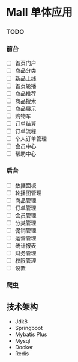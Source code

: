 # Mall 单体应用

### TODO

### 前台

- [ ] 首页门户
- [ ] 商品分类
- [ ] 新品上线
- [ ] 首页轮播
- [ ] 商品推荐
- [ ] 商品搜索
- [ ] 商品展示
- [ ] 购物车
- [ ] 订单结算
- [ ] 订单流程
- [ ] 个人订单管理
- [ ] 会员中心
- [ ] 帮助中心

### 后台

- [ ] 数据面板
- [ ] 轮播图管理
- [ ] 商品管理
- [ ] 订单管理
- [ ] 会员管理
- [ ] 分类管理
- [ ] 促销管理
- [ ] 运营管理
- [ ] 统计报表
- [ ] 财务管理
- [ ] 权限管理
- [ ] 设置

### 爬虫





## 技术架构

- Jdk8
- Springboot
- Mybatis Plus
- Mysql
- Docker
- Redis

